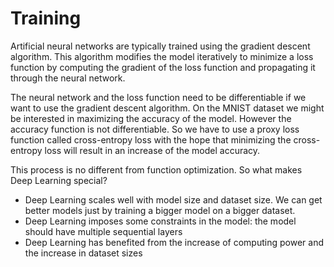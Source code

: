# Training

Artificial neural networks are typically trained using the gradient descent algorithm. This algorithm
modifies the model iteratively to minimize a loss function by computing the gradient of the loss
function and propagating it through the neural network.

The neural network and the loss function need to be differentiable if we want to use the gradient
descent algorithm. On the MNIST dataset we might be interested in maximizing the accuracy of the
model. However the accuracy function is not differentiable. So we have to use a proxy loss function
called cross-entropy loss with the hope that minimizing the cross-entropy loss will result in an increase
of the model accuracy.

This process is no different from function optimization. So what makes Deep Learning special?

- Deep Learning scales well with model size and dataset size. We can get better models just by training
  a bigger model on a bigger dataset.
- Deep Learning imposes some constraints in the model: the model should have multiple sequential layers
- Deep Learning has benefited from the increase of computing power and the increase in dataset sizes
